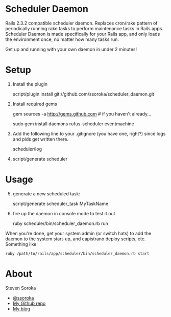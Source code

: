 Scheduler Daemon
================

Rails 2.3.2 compatible scheduler daemon.  Replaces cron/rake pattern of periodically running rake tasks 
to perform maintenance tasks in Rails apps. Scheduler Daemon is made specifically for your Rails app, 
and only loads the environment once, no matter how many tasks run.

Get up and running with your own daemon in under 2 minutes!

Setup
=====

1. Install the plugin

    script/plugin install git://github.com/ssoroka/scheduler_daemon.git

2. Install required gems

    gem sources -a http://gems.github.com # if you haven't already...

    sudo gem install daemons rufus-scheduler eventmachine

3. Add the following line to your .gitignore (you have one, right?) since logs and pids get written there.

    scheduler/log

4. script/generate scheduler

Usage
=====

5. generate a new scheduled task:

    script/generate scheduler_task MyTaskName

6. fire up the daemon in console mode to test it out

    ruby scheduler/bin/scheduler_daemon.rb run

When you're done, get your system admin (or switch hats) to add the daemon to the system start-up, and
capistrano deploy scripts, etc.  Something like:

    ruby /path/to/rails/app/scheduler/bin/scheduler_daemon.rb start

About
=====

Steven Soroka

* [@ssoroka](http://twitter.com/ssoroka)
* [My Github repo](http://github.com/ssoroka)
* [My blog](http://blog.stevensoroka.ca)
  